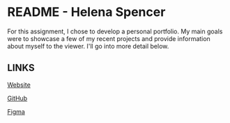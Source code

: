 # README - Helena Spencer

For this assignment, I chose to develop a personal portfolio. My main goals were to showcase a few of my recent projects and provide information about myself to the viewer. I'll go into more detail below.

## LINKS

[Website](https://helena-spencer.web.app)

[GitHub](https://github.com/hspencer10/hspencer_portfolio)

[Figma](https://www.figma.com/file/bTvDey07Uf0kVUlJWXovup/HW7?node-id=0%3A1)

